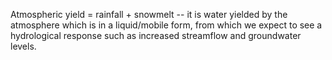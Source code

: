 

Atmospheric yield = rainfall + snowmelt -- it is water yielded by the atmosphere which is in a liquid/mobile form, from which we expect to see a hydrological response such as increased streamflow and groundwater levels.
